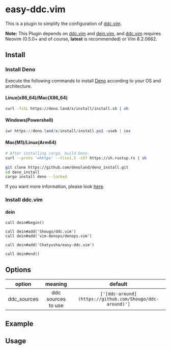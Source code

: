 # easy-ddc.vim

This is a plugin to simplify the configuration of [ddc.vim](https://github.com/Shougo/ddc.vim).

**Note:** 
This Plugin depends on [ddc.vim](https://github.com/shougo/ddc.vim) and [dein.vim](https://github.com/Shougo/dein.vim), 
and [ddc.vim](https://github.com/shougo/ddc.vim) requires Neovim (0.5.0+ and of course, **latest** is recommended) or Vim 8.2.0662. 

## Install

### Install Deno

Execute the following commands to install [Deno](https://deno.land/) according to your OS and architecture.

#### Linux(x86\_64)/Mac(X86\_64)

```sh
curl -fsSL https://deno.land/x/install/install.sh | sh
```

#### Windows(Powershell)

```ps1
iwr https://deno.land/x/install/install.ps1 -useb | iex
```

#### Mac(M1)/Linux(Arm64)

```sh
# After installing cargo, build Deno.
curl --proto '=https' --tlsv1.2 -sSf https://sh.rustup.rs | sh

git clone https://github.com/denoland/deno_install.git
cd deno_install
cargo install deno --locked
```

If you want more information, please look [here](https://deno.land/).
### Install ddc.vim
#### dein

```vim
call dein#begin()

call dein#add('Shougo/ddc.vim')
call dein#add('vim-denops/denops.vim')

call dein#add('Chatyusha/easy-ddc.vim')

call dein#end()
```

## Options

|option|meaning|default|
|:-:|:-:|:-:|
|ddc\_sources|ddc sources to use|`['[ddc-around](https://github.com/Shougo/ddc-around)']`|


## Example

## Usage

